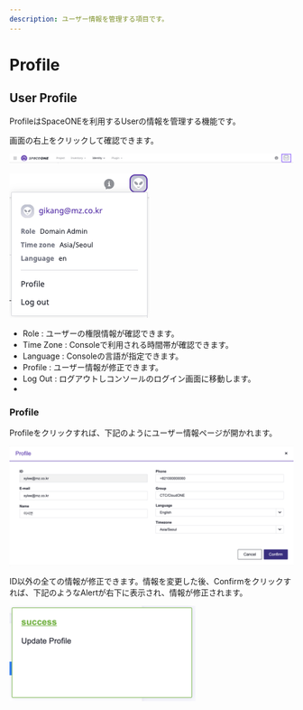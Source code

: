 ```yaml
---
description: ユーザー情報を管理する項目です。
---
```


# Profile

## User Profile

ProfileはSpaceONEを利用するUserの情報を管理する機能です。

画面の右上をクリックして確認できます。

![&#xC0AC;&#xC6A9;&#xC790; Profile](../.gitbook/assets/2020-08-07-7.12.29-.png)

![&#xC0AC;&#xC6A9;&#xC790; &#xC815;&#xBCF4; &#xC870;&#xD68C;](../.gitbook/assets/2020-08-07-7.15.34.png)

* Role : ユーザーの権限情報が確認できます。
* Time Zone : Consoleで利用される時間帯が確認できます。
* Language : Consoleの言語が指定できます。
* Profile : ユーザー情報が修正できます。
* Log Out : ログアウトしコンソールのログイン画面に移動します。
* 
### Profile

Profileをクリックすれば、下記のようにユーザー情報ページが開かれます。

![Profile](../.gitbook/assets/2020-02-16-2.37.55.png)

ID以外の全ての情報が修正できます。情報を変更した後、Confirmをクリックすれば、下記のようなAlertが右下に表示され、情報が修正されます。

![](../.gitbook/assets/2020-02-16-2.40.21%20%281%29.png)




